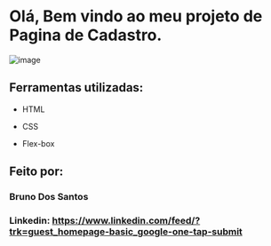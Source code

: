 
# Olá, Bem vindo ao meu projeto de Pagina de Cadastro.

![image](https://photos.app.goo.gl/6PykyntFZLAQUeVf7)

## Ferramentas utilizadas:

* HTML

* CSS

* Flex-box

## Feito por:

### Bruno Dos Santos

### Linkedin: https://www.linkedin.com/feed/?trk=guest_homepage-basic_google-one-tap-submit
